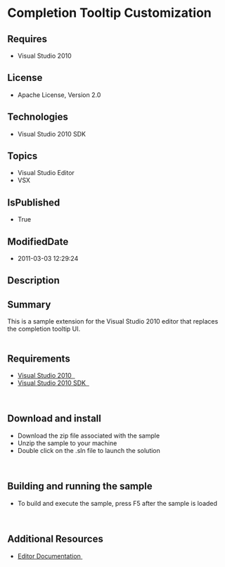 # Completion Tooltip Customization
## Requires
* Visual Studio 2010
## License
* Apache License, Version 2.0
## Technologies
* Visual Studio 2010 SDK
## Topics
* Visual Studio Editor
* VSX
## IsPublished
* True
## ModifiedDate
* 2011-03-03 12:29:24
## Description

<h2>Summary</h2>
<p>This is a sample extension for the Visual Studio 2010 editor that replaces the completion tooltip UI.<br>
<br>
</p>
<h2>Requirements</h2>
<ul>
<li><a class="externalLink" href="http://www.microsoft.com/visualstudio/en-us/try/default.mspx#download">Visual Studio 2010
<span class="externalLinkIcon">&nbsp;</span></a> </li><li><a class="externalLink" href="http://www.microsoft.com/downloads/details.aspx?FamilyID=cb82d35c-1632-4370-acfb-83c01c2ece24&displaylang=en">Visual Studio 2010 SDK
<span class="externalLinkIcon">&nbsp;</span></a> </li></ul>
<p>&nbsp;</p>
<h2>Download and install</h2>
<ul>
<li>Download the zip file associated with the sample </li><li>Unzip the sample to your machine </li><li>Double click on the .sln file to launch the solution </li></ul>
<p>&nbsp;</p>
<h2>Building and running the sample</h2>
<ul>
<li>To build and execute the sample, press F5 after the sample is loaded </li></ul>
<p>&nbsp;</p>
<h2>Additional Resources</h2>
<ul>
<li><a class="externalLink" href="http://msdn.microsoft.com/en-us/library/dd885242(VS.100).aspx">Editor Documentation<span class="externalLinkIcon">&nbsp;</span></a>
</li></ul>

